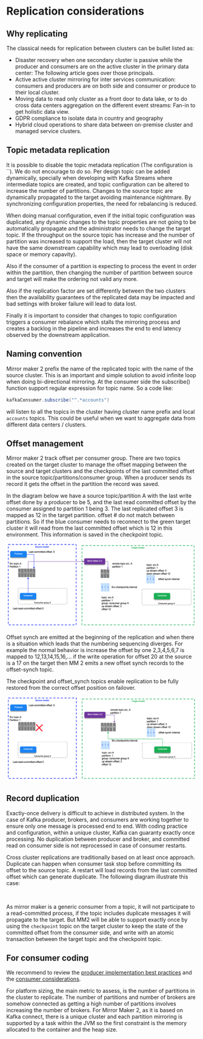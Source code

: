 # Replication considerations

## Why replicating

The classical needs for replication between clusters can be bullet listed as:

* Disaster recovery when one secondary cluster is passive while the producer and consumers are on the active cluster in the primary data center: The following article goes over those principals.
* Active active cluster mirroring for inter services communication: consumers and producers are on both side and consumer or produce to their local cluster.
* Moving data to read only cluster as a front door to data lake, or to do cross data centers aggregation on the different event streams: Fan-in to get holistic data view.
* GDPR compliance to isolate data in country and geography
* Hybrid cloud operations to share data between on-premise cluster and managed service clusters.

## Topic metadata replication

It is possible to disable the topic metadata replication (The configuration is ``). We do not encourage to do so. Per design topic can be added dynamically, specially when developing with Kafka Streams where intermediate topics are created, and topic configuration can be altered to increase the number of partitions. Changes to the source topic are dynamically propagated to the target avoiding maintenance nightmare.
By synchronizing configuration properties, the need for rebalancing is reduced.

When doing manual configuration, even if the initial topic configuration was duplicated, any dynamic changes to the topic properties are not going to be automatically propagate and the administrator needs to change the target topic. If the throughput on the source topic has increase and the number of partition was increased to support the load, then the target cluster will not have the same downstream capability which may lead to overloading (disk space or memory capavity).

Also if the consumer of a partition is expecting to process the event in order within the partition, then changing the number of partition between source and target will make the ordering not valid any more. 

Also if the replication factor are set differently between the two clusters then the availability guarantees of the replicated data may be impacted and bad settings with broker failure will lead to data lost. 

Finally it is important to consider that changes to topic configuration triggers a consumer rebalance which stalls the mirroring process and creates a backlog in the pipeline and increases the end to end latency observed by the downstream application.


## Naming convention

Mirror maker 2 prefix the name of the replicated topic with the name of the source cluster. This is an important and simple solution to avoid infinite loop when doing bi-directional mirroring. At the consumer side the subscribe() function support regular expression for topic name. So a code like:

```java
kafkaConsumer.subscribe("^.*accounts")
```

will listen to all the topics in the cluster having cluster name prefix and local `accounts` topics. This could be useful when we want to aggregate data from different data centers / clusters.

## Offset management

Mirror maker 2 track offset per consumer group. There are two topics created on the target cluster to manage the offset mapping between the source and target clusters and the checkpoints of the last committed offset in the source topic/partitions/consumer group. When a producer sends its record it gets the offset in the partition the record was saved.

In the diagram below we have a source topic/partition A with the last write offset done by a producer to be  5, and the last read committed offset by the consumer assigned to partition 1 being 3. The last replicated offset 3 is mapped as 12 in the target partition. offset # do not match between partitions.
So if the blue consumer needs to reconnect to the green target cluster it will read from the last committed offset which is 12 in this environment. This information is saved in the checkpoint topic.

![](images/mm2-offset-mgt.png)

Offset synch are emitted at the beginning of the replication and when there is a situation which leads that the numbering sequencing diverges. For example the normal behavior is increase the offset by one 2,3,4,5,6,7 is mapped to 12,13,14,15,16,... if the write operation for offset 20 at the source is a 17 on the target then MM 2 emits a new offset synch records to the offset-synch topic.

The checkpoint and offset_synch topics enable replication to be fully restored from the correct offset position on failover. 

![](images/mm2-offset-mgt-2.png)

## Record duplication

Exactly-once delivery is difficult to achieve in distributed system. In the case of Kafka producer, brokers, and consumers are working together to ensure only one message is processed end to end. With coding practice and configuration, within a unique cluster, Kafka can guaranty exactly once processing. No duplication between producer and broker, and committed read on consumer side is not reprocessed in case of consumer restarts.

Cross cluster replications are traditionally based on at least once approach. Duplicate can happen when consumer task stop before committing its offset to the source topic. A restart will load records from the last committed offset which can generate duplicate. The following diagram illustrate this case:

![]()

As mirror maker is a generic consumer from a topic, it will not participate to a read-committed process, if the topic includes duplicate messages it will propagate to the target. 
But MM2 will be able to support exactly once by using the `checkpoint` topic on the target cluster to keep the state of the committed offset from the consumer side, and write with an atomic transaction between the target topic and the checkpoint topic.

## For consumer coding

We recommend to review the [producer implementation best practices](https://ibm-cloud-architecture.github.io/refarch-eda/kafka/producers/) and the [consumer considerations](https://ibm-cloud-architecture.github.io/refarch-eda/kafka/consumers/).

For platform sizing, the main metric to assess, is the number of partitions in the cluster to replicate. The number of partitions and number of brokers are somehow connected as getting a high number of partitions involves increasing the number of brokers. For Mirror Maker 2, as it is based on Kafka connect, there is a unique cluster and each partition mirroring is supported by a task within the JVM so the first constraint is the memory allocated to the container and the heap size.
